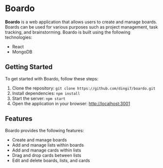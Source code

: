 # Boardo

**Boardo** is a web application that allows users to create and manage boards. Boards can be used for various purposes such as project management, task tracking, and brainstorming. Boardo is built using the following technologies:

- React
- MongoDB

## Getting Started

To get started with Boardo, follow these steps:

1. Clone the repository: `git clone https://github.com/dingi7/boardo.git`
2. Install dependencies: `npm install`
3. Start the server: `npm start`
4. Open the application in your browser: [http://localhost:3001](http://localhost:3001)

## Features

Boardo provides the following features:

- Create and manage boards
- Add and manage lists within boards
- Add and manage cards within lists
- Drag and drop cards between lists
- Edit and delete boards, lists, and cards
